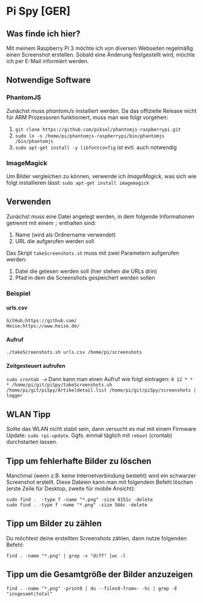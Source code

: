 # Pi Spy [GER]
## Was finde ich hier?
Mit meinem Raspberry Pi 3 möchte ich von diversen Webseiten regelmäßg einen Screenshot erstellen.
Sobald eine Änderung festgestellt wird, möchte ich per E-Mail informiert werden.

## Notwendige Software
### PhantomJS
Zunächst muss *phantomJs* installiert werden. Da das offizielle Release nicht für ARM Prozessoren 
funktioniert, muss man wie folgt vorgehen:
1. `git clone https://github.com/piksel/phantomjs-raspberrypi.git`
2. `sudo ln -s /home/pi/phantomjs-raspberrypi/bin/phantomjs /bin/phantomjs`
3. `sudo apt-get install -y libfontconfig` ist evtl. auch notwendig

### ImageMagick
Um Bilder vergleichen zu können, verwende ich *ImageMagick*, was sich wie folgt installieren lässt:
`sudo apt-get install imagemagick`


## Verwenden
Zunächst muss eine Datei angelegt werden, in dem folgende Informationen getrennt mit einem `;` enthalten sind:
1. Name (wird als Ordnername verwendet)
2. URL die aufgerufen werden soll

Das Skript `takeScreenshots.sh` muss mit zwei Parametern aufgerufen werden:
1. Datei die gelesen werden soll (hier stehen die URLs drin)
2. Pfad in dem die Screenshots gespeichert werden sollen


### Beispiel
#### urls.csv
```
GitHub;https://github.com/
Heise;https://www.heise.de/
```

#### Aufruf
```./takeScreenshots.sh urls.csv /home/pi/screenshots```


#### Zeitgesteuert aufrufen
```sudo crontab -e``` 
Dann kann man einen Aufruf wie folgt eintragen:
```0 12 * * * /home/pi/git/piSpy/takeScreenshots.sh /home/pi/git/piSpy/Artikeldetail.list /home/pi/git/piSpy/screenshots | logger```


## WLAN Tipp
Sollte das WLAN nicht stabil sein, dann versucht es mal mit einem Firmware Update: `sudo rpi-update`.
Ggfs. einmal täglich mit `reboot` (crontab) durchstarten lassen.


## Tipp um fehlerhafte Bilder zu löschen
Manchmal (wenn z.B. keine Internetverbindung besteht) wird ein schwarzer Screenshot erstellt. Diese Dateien
kann man mit folgendem Befehl löschen (erste Zeile für Desktop, zweite für mobile Ansicht):
```
sudo find .  -type f -name "*.png" -size 8151c -delete
sudo find . -type f -name "*.png" -size 566c -delete
```


## Tipp um Bilder zu zählen
Du möchtest deine erstellten Screenshots zählen, dann nutze folgenden Befehl:
```
find . -name "*.png" | grep -v "diff" |wc -l
```


## Tipp um die Gesamtgröße der Bilder anzuzeigen
```
find . -name "*.png" -print0 | du --files0-from=- -hc | grep -E "insgesamt|total"
```
